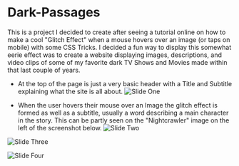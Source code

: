 # Dark-Passages
This is a project I decided to create after seeing a tutorial online on how to make a cool "Glitch Effect" when a mouse hovers over an image (or taps on mobile) with some CSS Tricks. I decided a fun way to display this somewhat eerie effect was to create a website displaying images, descriptions, and video clips of some of my favorite dark TV Shows and Movies made within that last couple of years.

- At the top of the page is just a very basic header with a Title and Subtitle explaining what the site is all about.
![Slide One](assets/img/readme/slide-1.png)

- When the user hovers their mouse over an Image the glitch effect is formed as well as a subtitle, usually a word describing a main character in the story. This can be partly seen on the "Nightcrawler" image on the left of the screenshot below.
![Slide Two](assets/img/readme/slide-2.png)

![Slide Three](assets/img/readme/slide-3.png)

![Slide Four](assets/img/readme/slide-4.png)
